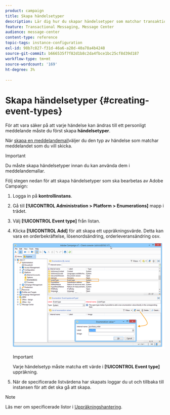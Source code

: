 ```yaml
---
product: campaign
title: Skapa händelsetyper
description: Lär dig hur du skapar händelsetyper som matchar transaktionsmeddelanden som du vill skicka i Adobe Campaign Classic
feature: Transactional Messaging, Message Center
audience: message-center
content-type: reference
topic-tags: instance-configuration
exl-id: 98b7c827-f31d-46a6-a28d-40a78a4b4248
source-git-commit: b666535f7f82d1b8c2da4fbce1bc25cf8d39d187
workflow-type: tm+mt
source-wordcount: '169'
ht-degree: 3%

---
```


# Skapa händelsetyper {#creating-event-types}



För att vara säker på att varje händelse kan ändras till ett personligt meddelande måste du först skapa **händelsetyper**.

När [skapa en meddelandemall](../../message-center/using/creating-the-message-template.md)väljer du den typ av händelse som matchar meddelandet som du vill skicka.

>[!IMPORTANT]
>
>Du måste skapa händelsetyper innan du kan använda dem i meddelandemallar.

Följ stegen nedan för att skapa händelsetyper som ska bearbetas av Adobe Campaign:

1. Logga in på **kontrollinstans**.

1. Gå till **[!UICONTROL Administration > Platform > Enumerations]** mapp i trädet.

1. Välj **[!UICONTROL Event type]** från listan.

1. Klicka **[!UICONTROL Add]** för att skapa ett uppräkningsvärde. Detta kan vara en orderbekräftelse, lösenordsändring, orderleveransändring osv.

   ![](assets/messagecenter_eventtype_enum_001.png)

   >[!IMPORTANT]
   >
   >Varje händelsetyp måste matcha ett värde i **[!UICONTROL Event type]** uppräkning.

1. När de specificerade listvärdena har skapats loggar du ut och tillbaka till instansen för att det ska gå att skapa.

>[!NOTE]
>
>Läs mer om specificerade listor i [Uppräkningshantering](../../platform/using/managing-enumerations.md).


